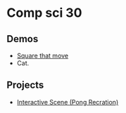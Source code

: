 # Comp sci 30

## Demos
- [Square that move](THE-FOLDER-OF-DOOM)
- Cat.

## Projects
- [Interactive Scene (Pong Recration)](interactive-scene)

